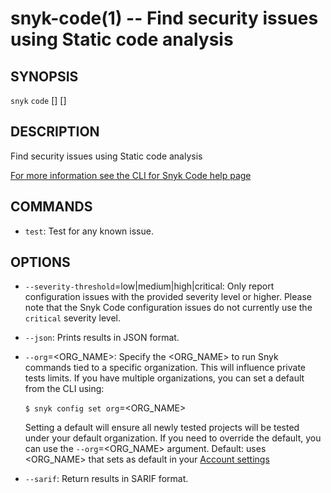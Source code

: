 # snyk-code(1) -- Find security issues using Static code analysis

## SYNOPSIS

`snyk` `code` \[<COMMAND>\] \[<OPTIONS>\] <PATH>

## DESCRIPTION

Find security issues using Static code analysis

[For more information see the CLI for Snyk Code help page](https://docs.snyk.io/snyk-code/cli-for-snyk-code)

## COMMANDS

- `test`:
  Test for any known issue.

## OPTIONS

- `--severity-threshold`=low|medium|high|critical:
  Only report configuration issues with the provided severity level or higher. Please note that the Snyk Code configuration issues do not currently use the `critical` severity level.

- `--json`:
  Prints results in JSON format.

- `--org`=<ORG_NAME>:
  Specify the <ORG_NAME> to run Snyk commands tied to a specific organization. This will influence private tests limits.
  If you have multiple organizations, you can set a default from the CLI using:

  `$ snyk config set org`=<ORG_NAME>

  Setting a default will ensure all newly tested projects will be tested
  under your default organization. If you need to override the default, you can use the `--org`=<ORG_NAME> argument.
  Default: uses <ORG_NAME> that sets as default in your [Account settings](https://app.snyk.io/account)

- `--sarif`:
  Return results in SARIF format.
